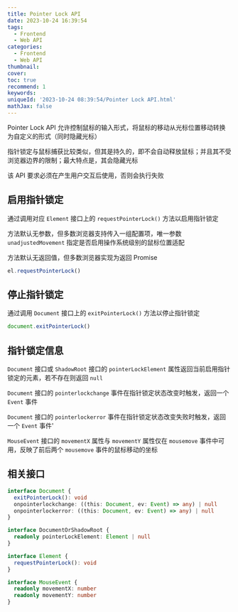 ```yaml
---
title: Pointer Lock API
date: 2023-10-24 16:39:54
tags:
  - Frontend
  - Web API
categories:
  - Frontend
  - Web API
thumbnail:
cover:
toc: true
recommend: 1
keywords:
uniqueId: '2023-10-24 08:39:54/Pointer Lock API.html'
mathJax: false
---
```


Pointer Lock API 允许控制鼠标的输入形式，将鼠标的移动从光标位置移动转换为自定义的形式（同时隐藏光标）

指针锁定与鼠标捕获比较类似，但其是持久的，即不会自动释放鼠标；并且其不受浏览器边界的限制；最大特点是，其会隐藏光标

该 API 要求必须在产生用户交互后使用，否则会执行失败

## 启用指针锁定

通过调用对应 `Element` 接口上的 `requestPointerLock()` 方法以启用指针锁定

方法默认无参数，但多数浏览器支持传入一组配置项，唯一参数 `unadjustedMovement` 指定是否启用操作系统级别的鼠标位置适配

方法默认无返回值，但多数浏览器实现为返回 Promise

```js
el.requestPointerLock()
```

## 停止指针锁定

通过调用 `Document` 接口上的 `exitPointerLock()` 方法以停止指针锁定

```js
document.exitPointerLock()
```

## 指针锁定信息

`Document` 接口或 `ShadowRoot` 接口的 `pointerLockElement` 属性返回当前启用指针锁定的元素，若不存在则返回 `null`

`Document` 接口的 `pointerlockchange` 事件在指针锁定状态改变时触发，返回一个 `Event` 事件

`Document` 接口的 `pointerlockerror` 事件在指针锁定状态改变失败时触发，返回一个 `Event` 事件'

`MouseEvent` 接口的 `movementX` 属性与 `movementY` 属性仅在 `mousemove` 事件中可用，反映了前后两个 `mousemove` 事件的鼠标移动的坐标

## 相关接口

```ts
interface Document {
  exitPointerLock(): void
  onpointerlockchange: ((this: Document, ev: Event) => any) | null
  onpointerlockerror: ((this: Document, ev: Event) => any) | null
}

interface DocumentOrShadowRoot {
  readonly pointerLockElement: Element | null
}

interface Element {
  requestPointerLock(): void
}

interface MouseEvent {
  readonly movementX: number
  readonly movementY: number
}
```
